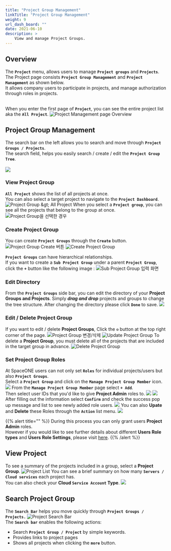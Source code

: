 ```yaml
---
title: "Project Group Management"
linkTitle: "Project Group Management"
weight: 9
url_dash_board: "" 
date: 2021-06-10
description: >
    View and manage Project Groups.
---
```


## Overview  

The **`Project`** menu, allows users to manage **`Project groups`** and **`Projects`**.<br>
The Project page consists **`Project Group Management`** and **`Project Management`** as shown below.<br>
It allows company users to participate in projects, and manage authorization through roles in projects.<br><br>

When you enter the first page of **`Project`**, you can see the entire project list aka the **`All Project`**.
![Project Management page Overview](/docs/guides/project/project_group_management_img/pmg_01.png)

## Project Group Management
The search bar on the left allows you to search and move through **`Project Groups / Projects`**.<br>
The search field, helps you easily search / create / edit the **`Project Group Tree`**.<br><br>
![](/docs/guides/project/project_group_management_img/pmg_03.png)

### View Project Group
**`All Project`** shows the list of all projects at once.<br>
You can also select a target project to navigate to the **`Project Dashboard`**.
![Project Group &amp;gt; All Project](/docs/guides/project/project_group_management_img/pmg_04.png)
When you select a **`Project group`**, you can see all the projects that belong to the group at once.
![Project Group&#xC744; &#xC120;&#xD0DD;&#xD55C; &#xACBD;&#xC6B0;](/docs/guides/project/project_group_management_img/pmg_05.png)

### Create Project Group
You can create **`Project Groups`** through the **`Create`** button.
![Project Group Create &#xBC84;&#xD2BC;](/docs/guides/project/project_group_management_img/pmg_06.png)
![Create Project Group](/docs/guides/project/project_group_management_img/pmg_07.png)  


**`Project Groups`** can have hierarchical relationships.<br>
If you want to create a **`Sub Project Group`** under a parent **`Project Group`**,<br> 
click the **`+`** button like the following image :
![Sub Project Group &#xC785;&#xB825; &#xD654;&#xBA74;](/docs/guides/project/project_group_management_img/pmg_08.png)  

### Edit Directory
From the **`Project Groups`** side bar, you can edit the directory of your **Project Groups and Projects**. Simply _**drag and drop**_ projects and groups to change the tree structure. After changing the directory please click **`Done`** to save.
![](/docs/guides/project/project_group_management_img/pmg_15.png)

### Edit / Delete Project Group
If you want to edit / delete **Project Groups**, Click the  **`⚙`** button at the top right corner of the page.
![Project Group &#xBCC0;&#xACBD;/&#xC0AD;&#xC81C;](/docs/guides/project/project_group_management_img/pmg_09.png)
![Update Project Group](/docs/guides/project/project_group_management_img/pmg_10.png)
To delete a **Project Group**, you must delete all of the projects that are included in the target group in advance.
![Delete Project Group](/docs/guides/project/project_group_management_img/pmg_11.png)  

### Set Project Group Roles
At SpaceONE users can not only set **`Roles`** for individual projects/users but also **`Project Groups`**.<br>
Select a **`Project Group`** and click on the **`Manage Project Group Member`** icon.
![](/docs/guides/project/project_group_management_img/pmg_16.png) 
From the **`Manage Project Group Member`** page select **`+ Add`**.<br>
Then select user IDs that you'd like to give **Project Admin** roles to.
![](/docs/guides/project/project_group_management_img/pmg_17.png)
![](/docs/guides/project/project_group_management_img/pmg_18.png) 
After filling out the information select **`Confirm`** and check the success pop up message and list to see newly added role users. 
![](/docs/guides/project/project_group_management_img/pmg_19.png) 
You can also **Upate** and **Delete** these Roles through the **`Action`** list menu.
![](/docs/guides/project/project_group_management_img/pmg_20.png) 

{{% alert title="" %}}
During this process you can only grant users **Project Admin** roles. <br>
However if you would like to see further details about different **Users Role types** and **Users Role Settings**, please visit [here](/docs/guides/advanced_topics/user_role).
{{% /alert %}}

## View Project 
To see a summary of the projects included in a group, select a **Project Group**.
![Project List](/docs/guides/project/project_group_management_img/pmg_12.png)
You can see a brief summary on how many **`Servers / Cloud services`** each project has.<br>
You can also check your **Cloud `Service Account` Type**.
![](/docs/guides/project/project_group_management_img/pmg_13.png)  

## Search Project Group 
The **`Search Bar`** helps you move quickly through **`Project Groups / Projects.`**
![Project Search Bar](/docs/guides/project/project_group_management_img/pmg_14.png)  
The **`Search bar`** enables the following actions:  
* Search **`Project Group / Project`** by simple keywords.
* Provides links to project pages 
* Shows all projects when clicking the **`more`** button.






